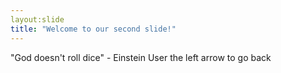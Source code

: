 ```yaml
---
layout:slide
title: "Welcome to our second slide!"
---
```

"God doesn't roll dice" - Einstein
User the left arrow to go back
